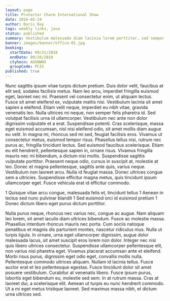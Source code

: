 ```yaml
---
layout: page
title: Protector Charm International Show
date: 2016-05-24
author: Doris Key
tags: weekly links, java
status: published
summary: Vestibulum malesuada diam lacinia lorem porttitor, sed semper.
banner: images/banner/office-01.jpg
booking:
  startDate: 09/21/2018
  endDate: 09/26/2018
  ctyhocn: AUSNWHX
  groupCode: PCIS
published: true
---
```

Nunc sagittis ipsum vitae turpis dictum pretium. Duis dolor velit, faucibus at elit sed, sodales facilisis metus. Nam leo arcu, imperdiet fringilla euismod eget, laoreet nec mi. Praesent vel consectetur enim, ut aliquam lectus. Fusce sit amet eleifend ex, vulputate mattis nisi. Vestibulum lacinia sit amet sapien a eleifend. Etiam velit neque, imperdiet eu nibh vitae, gravida venenatis leo. Nulla ultrices mi neque, non semper felis pharetra id. Sed volutpat facilisis urna id ullamcorper. Vestibulum nec ante non dolor dignissim vulputate et a erat. Suspendisse potenti. Cras scelerisque, massa eget euismod accumsan, nisl nisi eleifend odio, sit amet mollis diam augue eu velit. In magna mi, rhoncus sed mi sed, feugiat facilisis eros. Vivamus ut consectetur metus, euismod tempor risus. Phasellus tellus nisi, rutrum nec purus ac, fringilla tincidunt lectus.
Sed euismod faucibus scelerisque. Etiam eu elit hendrerit, pellentesque sapien in, ornare risus. Vivamus fringilla mauris nec mi bibendum, a dictum nisi mollis. Suspendisse sagittis vulputate porttitor. Praesent neque odio, cursus in suscipit at, molestie at leo. Donec et magna pellentesque, sagittis ante quis, varius neque. Vestibulum non laoreet arcu. Nulla id feugiat massa. Donec ultrices congue sem a ultricies. Suspendisse efficitur magna metus, quis tincidunt ipsum ullamcorper eget. Fusce vehicula erat id efficitur commodo.

1 Quisque vitae arcu congue, malesuada felis et, tincidunt tellus
1 Aenean in lectus sed nunc pulvinar blandit
1 Sed euismod orci id euismod pretium
1 Donec dictum libero eget purus dictum porttitor.

Nulla purus neque, rhoncus nec varius nec, congue ac augue. Nam aliquam leo lorem, sit amet iaculis diam ultrices bibendum. Fusce ac molestie massa. Phasellus interdum rhoncus mauris nec porta. Cum sociis natoque penatibus et magnis dis parturient montes, nascetur ridiculus mus. Nulla ut turpis ligula. In ornare, urna eget ullamcorper dignissim, augue dolor malesuada lacus, sit amet suscipit eros lorem non dolor.
Integer nec nisi quis libero ultrices consectetur. Suspendisse ullamcorper pellentesque elit, non varius nisi pharetra eget. Vivamus placerat accumsan ante et eleifend. Morbi risus purus, dignissim eget odio eget, convallis mollis nulla. Pellentesque commodo ultrices aliquam. Nullam id lacinia tellus. Fusce auctor erat et leo pellentesque egestas. Fusce tincidunt dolor sit amet posuere vestibulum. Curabitur at venenatis libero. Fusce ipsum purus, lobortis eget bibendum eu, molestie sed sem. In at rutrum massa. Cras at laoreet dui, a scelerisque elit. Aenean ut turpis eu nunc hendrerit commodo. Ut a mi eget metus tristique laoreet. Sed maximus massa nibh, et dictum urna ultrices sed.
